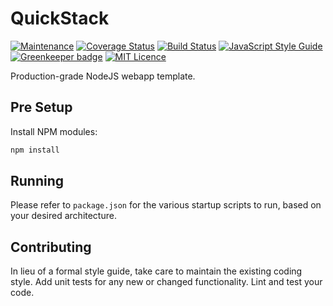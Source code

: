 
# QuickStack

[![Maintenance](https://img.shields.io/badge/Maintained%3F-yes-green.svg)](https://github.com/joshuaquek/QuickStack/graphs/commit-activity)
[![Coverage Status](https://coveralls.io/repos/github/joshuaquek/QuickEncrypt/badge.svg?branch=master)](https://coveralls.io/github/joshuaquek/QuickStack?branch=master)
[![Build Status](https://travis-ci.org/joshuaquek/QuickEncrypt.svg?branch=master)](https://travis-ci.org/joshuaquek/QuickStack)
[![JavaScript Style Guide](https://img.shields.io/badge/code_style-standard-brightgreen.svg)](https://standardjs.com)
[![Greenkeeper badge](https://badges.greenkeeper.io/joshuaquek/QuickEncrypt.svg)](https://greenkeeper.io/)
[![MIT Licence](https://badges.frapsoft.com/os/mit/mit.svg?v=103)](https://opensource.org/licenses/mit-license.php) 

Production-grade NodeJS webapp template.

## Pre Setup

Install NPM modules:
```bash
npm install
```

## Running

Please refer to `package.json` for the various startup scripts to run, based on your desired architecture.

## Contributing

In lieu of a formal style guide, take care to maintain the existing coding style. Add unit tests for any new or changed functionality. Lint and test your code.
